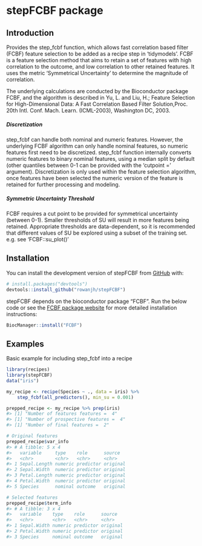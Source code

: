 
# stepFCBF package

## Introduction

Provides the step_fcbf function, which allows fast correlation based
filter (FCBF) feature selection to be added as a recipe step in
‘tidymodels’. FCBF is a feature selection method that aims to retain a
set of features with high correlation to the outcome, and low
correlation to other retained features. It uses the metric ‘Symmetrical
Uncertainty’ to determine the magnitude of correlation.

The underlying calculations are conducted by the Bioconductor package
FCBF, and the algorithm is described in Yu, L. and Liu, H.; Feature
Selection for High-Dimensional Data: A Fast Correlation Based Filter
Solution,Proc. 20th Intl. Conf. Mach. Learn. (ICML-2003), Washington DC,
2003.

##### Discretization

step_fcbf can handle both nominal and numeric features. However, the
underlying FCBF algorithm can only handle nominal features, so numeric
features first need to be discretized. step_fcbf function internally
converts numeric features to binary nominal features, using a median
split by default (other quantiles between 0-1 can be provided with the
‘cutpoint =’ argument). Discretization is only used within the feature
selection algorithm, once features have been selected the numeric
version of the feature is retained for further processing and modeling.

##### Symmetric Uncertainty Threshold

FCBF requires a cut point to be provided for symmetrical uncertainty
(between 0-1). Smaller thresholds of SU will result in more features
being retained. Appropriate thresholds are data-dependent, so it is
recommended that different values of SU be explored using a subset of
the training set. e.g. see ‘FCBF::su_plot()’

## Installation

You can install the development version of stepFCBF from
[GitHub](https://github.com/) with:

``` r
# install.packages("devtools")
devtools::install_github("rowanjh/stepFCBF")
```

stepFCBF depends on the bioconductor package “FCBF”. Run the below code
or see the [FCBF package
website](https://www.bioconductor.org/packages/release/bioc/html/FCBF.html)
for more detailed installation instructions:

``` r
BiocManager::install("FCBF")
```

## Examples

Basic example for including step_fcbf into a recipe

``` r
library(recipes)
library(stepFCBF)
data("iris")
```

``` r
my_recipe <- recipe(Species ~ ., data = iris) %>%
    step_fcbf(all_predictors(), min_su = 0.001)

prepped_recipe <- my_recipe %>% prep(iris)
#> [1] "Number of features features =  4"
#> [1] "Number of prospective features =  4"
#> [1] "Number of final features =  2"

# Original features
prepped_recipe$var_info
#> # A tibble: 5 x 4
#>   variable     type    role      source  
#>   <chr>        <chr>   <chr>     <chr>   
#> 1 Sepal.Length numeric predictor original
#> 2 Sepal.Width  numeric predictor original
#> 3 Petal.Length numeric predictor original
#> 4 Petal.Width  numeric predictor original
#> 5 Species      nominal outcome   original

# Selected features
prepped_recipe$term_info
#> # A tibble: 3 x 4
#>   variable    type    role      source  
#>   <chr>       <chr>   <chr>     <chr>   
#> 1 Sepal.Width numeric predictor original
#> 2 Petal.Width numeric predictor original
#> 3 Species     nominal outcome   original
```

